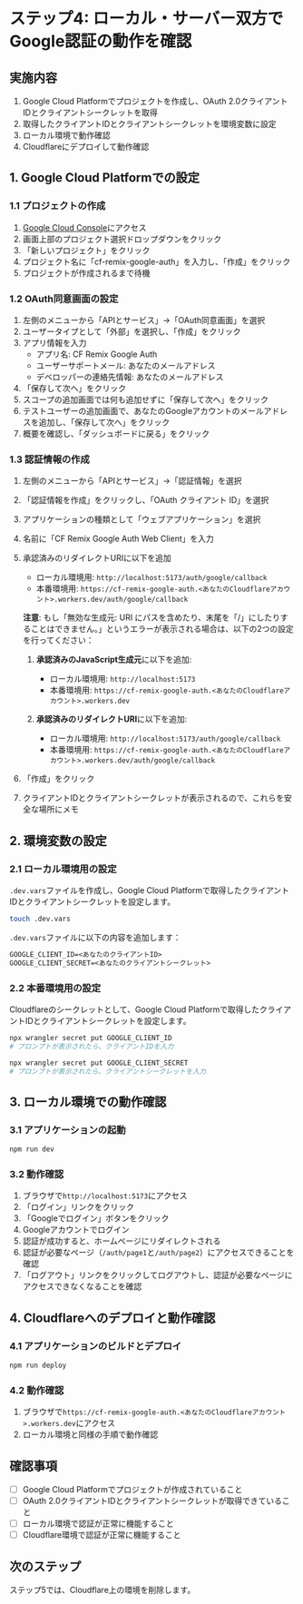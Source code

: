 # ステップ4: ローカル・サーバー双方でGoogle認証の動作を確認

## 実施内容

1. Google Cloud Platformでプロジェクトを作成し、OAuth 2.0クライアントIDとクライアントシークレットを取得
2. 取得したクライアントIDとクライアントシークレットを環境変数に設定
3. ローカル環境で動作確認
4. Cloudflareにデプロイして動作確認

## 1. Google Cloud Platformでの設定

### 1.1 プロジェクトの作成

1. [Google Cloud Console](https://console.cloud.google.com/)にアクセス
2. 画面上部のプロジェクト選択ドロップダウンをクリック
3. 「新しいプロジェクト」をクリック
4. プロジェクト名に「cf-remix-google-auth」を入力し、「作成」をクリック
5. プロジェクトが作成されるまで待機

### 1.2 OAuth同意画面の設定

1. 左側のメニューから「APIとサービス」→「OAuth同意画面」を選択
2. ユーザータイプとして「外部」を選択し、「作成」をクリック
3. アプリ情報を入力
   - アプリ名: CF Remix Google Auth
   - ユーザーサポートメール: あなたのメールアドレス
   - デベロッパーの連絡先情報: あなたのメールアドレス
4. 「保存して次へ」をクリック
5. スコープの追加画面では何も追加せずに「保存して次へ」をクリック
6. テストユーザーの追加画面で、あなたのGoogleアカウントのメールアドレスを追加し、「保存して次へ」をクリック
7. 概要を確認し、「ダッシュボードに戻る」をクリック

### 1.3 認証情報の作成

1. 左側のメニューから「APIとサービス」→「認証情報」を選択
2. 「認証情報を作成」をクリックし、「OAuth クライアント ID」を選択
3. アプリケーションの種類として「ウェブアプリケーション」を選択
4. 名前に「CF Remix Google Auth Web Client」を入力
5. 承認済みのリダイレクトURIに以下を追加
   - ローカル環境用: `http://localhost:5173/auth/google/callback`
   - 本番環境用: `https://cf-remix-google-auth.<あなたのCloudflareアカウント>.workers.dev/auth/google/callback`

   **注意**: もし「無効な生成元: URI にパスを含めたり、末尾を「/」にしたりすることはできません。」というエラーが表示される場合は、以下の2つの設定を行ってください：

   1. **承認済みのJavaScript生成元**に以下を追加:
      - ローカル環境用: `http://localhost:5173`
      - 本番環境用: `https://cf-remix-google-auth.<あなたのCloudflareアカウント>.workers.dev`

   2. **承認済みのリダイレクトURI**に以下を追加:
      - ローカル環境用: `http://localhost:5173/auth/google/callback`
      - 本番環境用: `https://cf-remix-google-auth.<あなたのCloudflareアカウント>.workers.dev/auth/google/callback`
6. 「作成」をクリック
7. クライアントIDとクライアントシークレットが表示されるので、これらを安全な場所にメモ

## 2. 環境変数の設定

### 2.1 ローカル環境用の設定

`.dev.vars`ファイルを作成し、Google Cloud Platformで取得したクライアントIDとクライアントシークレットを設定します。

```bash
touch .dev.vars
```

`.dev.vars`ファイルに以下の内容を追加します：

```txt
GOOGLE_CLIENT_ID=<あなたのクライアントID>
GOOGLE_CLIENT_SECRET=<あなたのクライアントシークレット>
```

### 2.2 本番環境用の設定

Cloudflareのシークレットとして、Google Cloud Platformで取得したクライアントIDとクライアントシークレットを設定します。

```bash
npx wrangler secret put GOOGLE_CLIENT_ID
# プロンプトが表示されたら、クライアントIDを入力

npx wrangler secret put GOOGLE_CLIENT_SECRET
# プロンプトが表示されたら、クライアントシークレットを入力
```

## 3. ローカル環境での動作確認

### 3.1 アプリケーションの起動

```bash
npm run dev
```

### 3.2 動作確認

1. ブラウザで`http://localhost:5173`にアクセス
2. 「ログイン」リンクをクリック
3. 「Googleでログイン」ボタンをクリック
4. Googleアカウントでログイン
5. 認証が成功すると、ホームページにリダイレクトされる
6. 認証が必要なページ（`/auth/page1`と`/auth/page2`）にアクセスできることを確認
7. 「ログアウト」リンクをクリックしてログアウトし、認証が必要なページにアクセスできなくなることを確認

## 4. Cloudflareへのデプロイと動作確認

### 4.1 アプリケーションのビルドとデプロイ

```bash
npm run deploy
```

### 4.2 動作確認

1. ブラウザで`https://cf-remix-google-auth.<あなたのCloudflareアカウント>.workers.dev`にアクセス
2. ローカル環境と同様の手順で動作確認

## 確認事項

- [ ] Google Cloud Platformでプロジェクトが作成されていること
- [ ] OAuth 2.0クライアントIDとクライアントシークレットが取得できていること
- [ ] ローカル環境で認証が正常に機能すること
- [ ] Cloudflare環境で認証が正常に機能すること

## 次のステップ

ステップ5では、Cloudflare上の環境を削除します。
